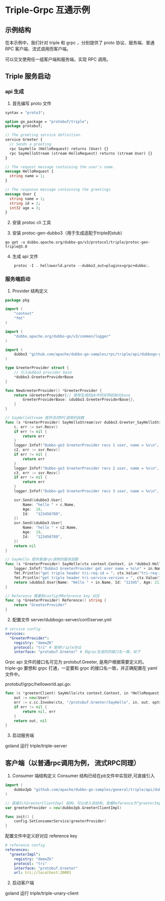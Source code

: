 # Triple-Grpc 互通示例

## 示例结构

在本示例中，我们针对 triple 和 grpc ，分别提供了 proto 协议、服务端、普通 RPC 客户端、流式调用而客户端。

可以交叉使用任一组客户端和服务端，实现 RPC 调用。 

## Triple 服务启动

### api 生成
1. 首先编写 proto 文件
  
```protobuf
syntax = "proto3";

option go_package = "protobuf/triple";
package protobuf;

// The greeting service definition.
service Greeter {
  // Sends a greeting
  rpc SayHello (HelloRequest) returns (User) {}
  rpc SayHelloStream (stream HelloRequest) returns (stream User) {}
}

// The request message containing the user's name.
message HelloRequest {
  string name = 1;
}

// The response message containing the greetings
message User {
  string name = 1;
  string id = 2;
  int32 age = 3;
}
```

2. 安装 protoc cli 工具
   
3. 安装 protoc-gen-dubbo3（用于生成适配于triple的stub）
```shell
go get -u dubbo.apache.org/dubbo-go/v3/protocol/triple/protoc-gen-triple@3.0
```
4. 生成 api 文件
```shell
    protoc -I . helloworld.proto --dubbo3_out=plugins=grpc+dubbo:.
```

### 服务端启动
1. Provider 结构定义
```go
package pkg

import (
	"context"
	"fmt"
)

import (
	"dubbo.apache.org/dubbo-go/v3/common/logger"
)

import (
	dubbo3 "github.com/apache/dubbo-go-samples/rpc/triple/api/dubbogo-grpc/protobuf/triple"
)

type GreeterProvider struct {
	// 引入dubbo3 provider base
	*dubbo3.GreeterProviderBase
}

func NewGreeterProvider() *GreeterProvider {
	return &GreeterProvider{// 使用生成的pb中的实例初始化base
		GreeterProviderBase: &dubbo3.GreeterProviderBase{},
	}
}

// SayHelloStream 提供流式RPC调用的函数
func (s *GreeterProvider) SayHelloStream(svr dubbo3.Greeter_SayHelloStreamServer) error {
	c, err := svr.Recv()
	if err != nil {
		return err
	}
	logger.Infof("Dubbo-go3 GreeterProvider recv 1 user, name = %s\n", c.Name)
	c2, err := svr.Recv()
	if err != nil {
		return err
	}
	logger.Infof("Dubbo-go3 GreeterProvider recv 2 user, name = %s\n", c2.Name)
	c3, err := svr.Recv()
	if err != nil {
		return err
	}
	logger.Infof("Dubbo-go3 GreeterProvider recv 3 user, name = %s\n", c3.Name)

	svr.Send(&dubbo3.User{
		Name: "hello " + c.Name,
		Age:  18,
		Id:   "123456789",
	})
	svr.Send(&dubbo3.User{
		Name: "hello " + c2.Name,
		Age:  19,
		Id:   "123456789",
	})
	return nil
}

// SayHello 提供普通rpc调用的服务函数
func (s *GreeterProvider) SayHello(ctx context.Context, in *dubbo3.HelloRequest) (*dubbo3.User, error) {
	logger.Infof("Dubbo3 GreeterProvider get user name = %s\n" + in.Name)
	fmt.Println("get triple header tri-req-id = ", ctx.Value("tri-req-id"))
	fmt.Println("get triple header tri-service-version = ", ctx.Value("tri-service-version"))
	return &dubbo3.User{Name: "Hello " + in.Name, Id: "12345", Age: 21}, nil
}

// Reference 需要和config中Reference key 对应
func (g *GreeterProvider) Reference() string {
	return "GreeterProvider"
}
```
2. 配置文件
server/dubbogo-server/conf/server.yml
```yaml
# service config
services:
  "GreeterProvider":
    registry: "demoZK"
    protocol: "tri" # 使用triple协议
    interface: "protobuf.Greeter" # 和grpc生成的的接口名一致，如下
```

Grpc api 文件的接口名可见为 protobuf.Greeter, 是用户根据需要定义的。
triple-go 要想和 grpc 打通，一定要和 grpc 的接口名一致，并正确配置在 yaml 文件中。

protobuf/grpc/helloworld.api.go:
```go
func (c *greeterClient) SayHello(ctx context.Context, in *HelloRequest, opts ...grpc.CallOption) (*User, error) {
	out := new(User)
	err := c.cc.Invoke(ctx, "/protobuf.Greeter/SayHello", in, out, opts...)
	if err != nil {
		return nil, err
	}
	return out, nil
}
```

3. 启动服务端

goland 运行
triple/triple-server

## 客户端（以普通rpc调用为例， 流式RPC同理）

1. Consumer 端结构定义
Consumer 结构已经在pb文件中实现好,可直接引入
```go
import (
    dubbo3pb "github.com/apache/dubbo-go-samples/general/triple/api/dubbogo-grpc/protobuf/triple"
)

// 直接引入GreeterClientImpl 结构，可以进入该结构，查看Reference为“greeterImpl”
var greeterProvider = new(dubbo3pb.GreeterClientImpl)

func init() {
    config.SetConsumerService(greeterProvider)
}
```

配置文件中定义好对应 reference key
```yaml
# reference config
references:
  "greeterImpl":
    registry: "demoZk"
    protocol: "tri"
    interface: "protobuf.Greeter"
    url: tri://localhost:20001
```

2. 启动客户端

goland 运行
triple/triple-unary-client

